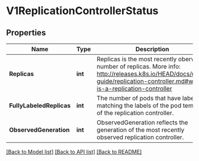# V1ReplicationControllerStatus

## Properties
Name | Type | Description | Notes
------------ | ------------- | ------------- | -------------
**Replicas** | **int** | Replicas is the most recently oberved number of replicas. More info: http://releases.k8s.io/HEAD/docs/user-guide/replication-controller.md#what-is-a-replication-controller | 
**FullyLabeledReplicas** | **int** | The number of pods that have labels matching the labels of the pod template of the replication controller. | [optional] 
**ObservedGeneration** | **int** | ObservedGeneration reflects the generation of the most recently observed replication controller. | [optional] 

[[Back to Model list]](../README.md#documentation-for-models) [[Back to API list]](../README.md#documentation-for-api-endpoints) [[Back to README]](../README.md)


